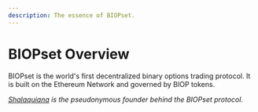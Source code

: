 ```yaml
---
description: The essence of BIOPset.
---
```


# BIOPset Overview

BIOPset is the world's first decentralized binary options trading protocol. It is built on the Ethereum Network and governed by BIOP tokens.

[_Shalaquiana_](https://medium.com/u/b43dd62ed70e?source=post_page-----7ede042cea93--------------------------------) _is the pseudonymous founder behind the BIOPset protocol._

